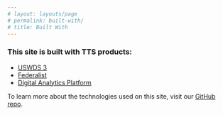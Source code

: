 ```yaml
---
# layout: layouts/page
# permalink: built-with/
# title: Built With
---
```

### This site is built with TTS products:

* [USWDS 3](https://designsystem.digital.gov/whats-new/updates/2022/04/28/introducing-uswds-3-0/)
* [Federalist](https://federalist.18f.gov/)
* [Digital Analytics Platform](https://digital.gov/guides/dap/)

To learn more about the technologies used on this site, visit our [GitHub repo](https://github.com/GSA-TTS/tts.gsa.gov/tree/main/docs/architecture/decisions).
